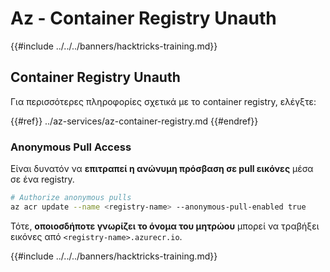 # Az - Container Registry Unauth

{{#include ../../../banners/hacktricks-training.md}}

## Container Registry Unauth

Για περισσότερες πληροφορίες σχετικά με το container registry, ελέγξτε:

{{#ref}}
../az-services/az-container-registry.md
{{#endref}}

### Anonymous Pull Access

Είναι δυνατόν να **επιτραπεί η ανώνυμη πρόσβαση σε pull εικόνες** μέσα σε ένα registry.
```bash
# Authorize anonymous pulls
az acr update --name <registry-name> --anonymous-pull-enabled true
```
Τότε, **οποιοσδήποτε γνωρίζει το όνομα του μητρώου** μπορεί να τραβήξει εικόνες από `<registry-name>.azurecr.io`.

{{#include ../../../banners/hacktricks-training.md}}
